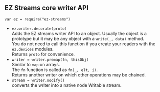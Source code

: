 ## EZ Streams core writer API

`var ez = require("ez-streams")`  

* `ez.writer.decorate(proto)`  
  Adds the EZ streams writer API to an object. 
  Usually the object is a prototype but it may be any object with a `write(_, data)` method.  
  You do not need to call this function if you create your readers with
  the `ez.devices` modules.   
  Returns `proto` for convenience.
* `writer = writer.premap(fn, thisObj)`  
  Similar to `map` on arrays.  
  The `fn` function is called as `fn(_, elt, i)`.  
  Returns another writer on which other operations may be chained.
* `stream = writer.nodify()`  
  converts the writer into a native node Writable stream.  
